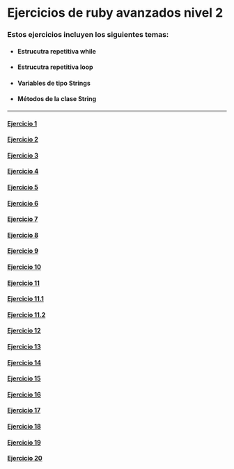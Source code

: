 # Ejercicios de ruby avanzados nivel 2

### Estos ejercicios incluyen los siguientes temas: 

* #### Estrucutra repetitiva while
* #### Estrucutra repetitiva loop
* #### Variables de tipo Strings
* #### Métodos de la clase String

 _____________________________________________

 #### [Ejercicio 1][1]
[1]:/Ejercicio1/ejercicio1.md

 #### [Ejercicio 2][2]
[2]:/Ejercicio2/ejercicio2.md

 #### [Ejercicio 3][3]
[3]:/Ejercicio3/ejercicio3.md

 #### [Ejercicio 4][4]
[4]:/Ejercicio4/ejercicio4.md

 #### [Ejercicio 5][5]
[5]:/Ejercicio5/ejercicio5.md

 #### [Ejercicio 6][6]
[6]:/Ejercicio6/ejercicio6.md

 #### [Ejercicio 7][7]
[7]:/Ejercicio7/ejercicio7.md

 #### [Ejercicio 8][8]
[8]:/Ejercicio8/ejercicio8.md

 #### [Ejercicio 9][9]
[9]:/Ejercicio9/ejercicio9.md

 #### [Ejercicio 10][10]
[10]:/Ejercicio10/ejercicio10.md

 #### [Ejercicio 11][11]
[11]:/Ejercicio11/ejercicio11.md

 #### [Ejercicio 11.1][12]
[12]:/Ejercicio11.1/ejercicio11.1.md

 #### [Ejercicio 11.2][13]
[13]:/Ejercicio11.2/ejercicio11.2.md

 #### [Ejercicio 12][14]
[14]:/Ejercicio12/ejercicio12.md

#### [Ejercicio 13][15]
[15]:/Ejercicio13/ejercicio13.md

#### [Ejercicio 14][16]
[16]:/Ejercicio14/ejercicio14.md

#### [Ejercicio 15][17]
[17]:/Ejercicio15/ejercicio15.md

#### [Ejercicio 16][18]
[18]:/Ejercicio16/ejercicio16.md

#### [Ejercicio 17][19]
[19]:/Ejercicio17/ejercicio17.md

#### [Ejercicio 18][20]
[20]:/Ejercicio18/ejercicio18.md

#### [Ejercicio 19][21]
[21]:/Ejercicio19/ejercicio19.md

#### [Ejercicio 20][22]
[22]:/Ejercicio20/ejercicio20.md
